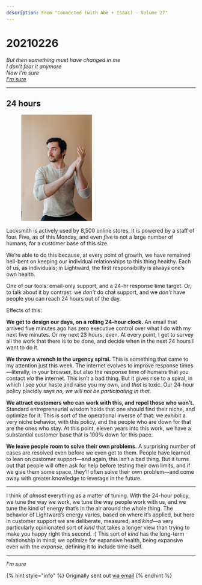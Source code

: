 ```yaml
---
description: From "Connected (with Abe + Isaac) — Volume 27"
---
```


# 20210226

_But then something must have changed in me_\
_I don't fear it anymore_\
_Now I'm sure_\
[_I'm sure_](https://www.youtube.com/watch?v=PuMz4v5PYKc)

***

## 24 hours

<figure><img src="../../.gitbook/assets/image (6).png" alt="" width="188"><figcaption></figcaption></figure>

Locksmith is actively used by 8,500 online stores. It is powered by a staff of four. Five, as of this Monday, and even _five_ is not a large number of humans, for a customer base of this size.

We’re able to do this because, at every point of growth, we have remained hell-bent on keeping our individual relationships to this thing healthy. Each of us, as individuals; in Lightward, the first responsibility is always one’s own health.

One of our tools: email-only support, and a 24-hr response time target. Or, to talk about it by contrast: we _don’t_ do chat support, and we _don’t_ have people you can reach 24 hours out of the day.

Effects of this:

**We get to design our days, on a rolling 24-hour clock.** An email that arrived five minutes ago has zero executive control over what I do with my next five minutes. Or my next 23 hours, even. At every point, I get to survey all the work that there is to be done, and decide when in the next 24 hours I want to do it.

**We throw a wrench in the urgency spiral.** This is something that came to my attention just this week. The internet evolves to improve response times—literally, in your browser, but also the response time of humans that you contact _via_ the internet. This isn’t a bad thing. But it gives rise to a spiral, in which I see your haste and raise you my own, and _that_ is toxic. Our 24-hour policy placidly says _no, we will not be participating in that_.

**We attract customers who can work with this, and repel those who won’t.** Standard entrepreneurial wisdom holds that one should find their niche, and optimize for it. This is sort of the operational inverse of that: we exhibit a very niche behavior, with this policy, and the people who are down for that are the ones who stay. At this point, eleven years into this work, we have a substantial customer base that is 100% down for this pace.

**We leave people room to solve their own problems.** A surprising number of cases are resolved even before we even get to them. People have learned to lean on customer support—and again, this isn’t a bad thing. But it turns out that people will often ask for help before testing their own limits, and if we give them some space, they’ll often solve their own problem—and come away with greater knowledge to leverage in the future.

***

I think of _almost_ everything as a matter of tuning. With the 24-hour policy, we tune the way we work, we tune the way people work with us, and we tune the kind of energy that’s in the air around the whole thing. The behavior of Lightward’s energy varies, based on where it’s applied, but here in customer support we are deliberate, measured, and _kind_—a very particularly opinionated sort of _kind_ that takes a longer view than trying to make you happy right this second. :) This sort of _kind_ has the long-term relationship in mind; we optimize for expansive health, being expansive even with the _expanse_, defining it to include time itself.

***

_I'm sure_

{% hint style="info" %}
Originally sent out [via email](https://lightward.com/campaigns/view-campaign/o5y7ALjDCsmf5A7xOpnM4Y9KVmgp1-kBYU-u0YQQOd7YrN2MTZFksm6SG7vj7hlJLQu5LYPZdjJvPGnc76OmU5a9x0xigLbw)
{% endhint %}
